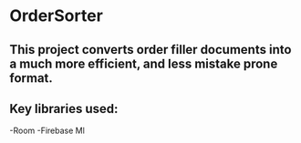 # OrderSorter

## This project converts order filler documents into a much more efficient, and less mistake prone format.


## Key libraries used: 
  -Room
  -Firebase Ml
  
